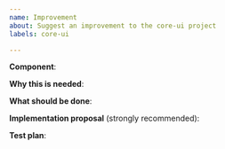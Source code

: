 ```yaml
---
name: Improvement
about: Suggest an improvement to the core-ui project
labels: core-ui

---
```


**Component**:

<!-- E.g. 'Layout', 'Table', 'build', 'tests'... -->

**Why this is needed**:

**What should be done**:

**Implementation proposal** (strongly recommended):

**Test plan**:
